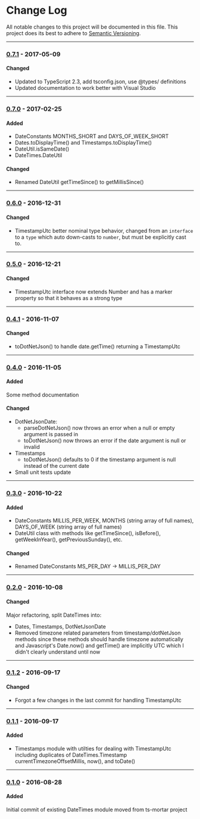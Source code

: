 ﻿# Change Log
All notable changes to this project will be documented in this file.
This project does its best to adhere to [Semantic Versioning](http://semver.org/).


--------
### [0.7.1](N/A) - 2017-05-09
#### Changed
* Updated to TypeScript 2.3, add tsconfig.json, use @types/ definitions
* Updated documentation to work better with Visual Studio


--------
### [0.7.0](https://github.com/TeamworkGuy2/ts-date-times/commit/4da61a4f81139fc9417456eac367745ea31c960c) - 2017-02-25
#### Added
* DateConstants MONTHS_SHORT and DAYS_OF_WEEK_SHORT
* Dates.toDisplayTime() and Timestamps.toDisplayTime()
* DateUtil.isSameDate()
* DateTimes.DateUtil

#### Changed
* Renamed DateUtil getTimeSince() to getMillisSince()


--------
### [0.6.0](https://github.com/TeamworkGuy2/ts-date-times/commit/56c9278885b18269daedc26375582d8df015fe76) - 2016-12-31
#### Changed
* TimestampUtc better nominal type behavior, changed from an `interface` to a `type` which auto down-casts to `number`, but must be explicitly cast to.


--------
### [0.5.0](https://github.com/TeamworkGuy2/ts-date-times/commit/c9b084aa832b94fd1389b52ed0454025f7065edc) - 2016-12-21
#### Changed
* TimestampUtc interface now extends Number and has a marker property so that it behaves as a strong type


--------
### [0.4.1](https://github.com/TeamworkGuy2/ts-date-times/commit/ab5f3a32b6439c14a8d8e10b2c9beb2dd85f10af) - 2016-11-07
#### Changed
* toDotNetJson() to handle date.getTime() returning a TimestampUtc


--------
### [0.4.0](https://github.com/TeamworkGuy2/ts-date-times/commit/1cd6d5acd935236c3bf002f508bebcff1bb0e3bf) - 2016-11-05
#### Added
Some method documentation

#### Changed
* DotNetJsonDate:
  * parseDotNetJson() now throws an error when a null or empty argument is passed in
  * toDotNetJson() now throws an error if the date argument is null or invalid
* Timestamps
  * toDotNetJson() defaults to 0 if the timestamp argument is null instead of the current date
* Small unit tests update


--------
### [0.3.0](https://github.com/TeamworkGuy2/ts-date-times/commit/58943906c63af9351bb60114959305cd60baa609) - 2016-10-22
#### Added
* DateConstants MILLIS_PER_WEEK, MONTHS (string array of full names), DAYS_OF_WEEK (string array of full names)
* DateUtil class with methods like getTimeSince(), isBefore(), getWeekInYear(), getPreviousSunday(), etc.

#### Changed
* Renamed DateConstants MS_PER_DAY -> MILLIS_PER_DAY


--------
### [0.2.0](https://github.com/TeamworkGuy2/ts-date-times/commit/6340ebcc4a75d02c55f79301fd4c18b1401adfeb) - 2016-10-08
#### Changed
Major refactoring, split DateTimes into:
* Dates, Timestamps, DotNetJsonDate
* Removed timezone related parameters from timestamp/dotNetJson methods since these methods should handle timezone automatically and Javascript's Date.now() and getTime() are implicitly UTC which I didn't clearly understand until now


--------
### [0.1.2](https://github.com/TeamworkGuy2/ts-date-times/commit/ce782aa5302cd9977fc07301a7e8a881ee14e8c9) - 2016-09-17
#### Changed
* Forgot a few changes in the last commit for handling TimestampUtc


--------
### [0.1.1](https://github.com/TeamworkGuy2/ts-date-times/commit/989af668dda375558b7725d0d05d73cc0a5b9fcd) - 2016-09-17
#### Added
* Timestamps module with utilties for dealing with TimestampUtc including duplicates of DateTimes.Timestamp currentTimezoneOffsetMillis, now(), and toDate()


--------
### [0.1.0](https://github.com/TeamworkGuy2/ts-date-times/commit/e5c2d1286ef4f8a09ee6ef38fbd09759f22a0077) - 2016-08-28
#### Added
Initial commit of existing DateTimes module moved from ts-mortar project
